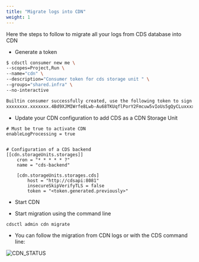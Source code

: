 ```yaml
---
title: "Migrate logs into CDN"
weight: 1
---
```


Here the steps to follow to migrate all your logs from CDS database into CDN

* Generate a token

```bash
$ cdsctl consumer new me \
--scopes=Project,Run \
--name="cdn" \
--description="Consumer token for cds storage unit " \
--groups="shared.infra" \
--no-interactive

Builtin consumer successfully created, use the following token to sign in:
xxxxxxxx.xxxxxxx.4Bd9XJMIWrfe8Lwb-Au68TKUqflPorY2Fmcuw5vIoUs5gQyCLuxxxxxxxxxxxxxx
```
* Update your CDN configuration to add CDS as a CDN Storage Unit

```
# Must be true to activate CDN
enableLogProcessing = true 


# Configuration of a CDS backend
[[cdn.storageUnits.storages]]
    cron = "* * * * * ?"
    name = "cds-backend"

    [cdn.storageUnits.storages.cds]
        host = "http://cdsapi:8081"
        insecureSkipVerifyTLS = false
        token = "<token.generated.previously>"

```

* Start CDN

* Start migration using the command line
```
cdsctl admin cdn migrate
```

* You can follow the migration from CDN logs or with the CDS command line:

![CDN_STATUS](/images/cdn_status.png)
